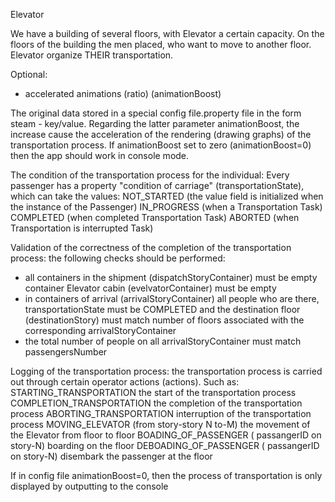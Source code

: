 Elevator

We have a building of several floors, with Elevator
a certain capacity. On the floors of the building the men placed,
who want to move to another floor. Elevator organize 
THEIR transportation.

Optional:
- accelerated animations (ratio) (animationBoost) 

The original data stored in a special config file.property file in the form
steam - key/value. 
Regarding the latter parameter animationBoost, the increase
cause the acceleration of the rendering (drawing graphs) of the transportation process. 
If animationBoost set to zero (animationBoost=0) then the app should work in console mode.

The condition of the transportation process for the individual: 
Every passenger has a property "condition of carriage" (transportationState), which can take the values:
NOT_STARTED (the value field is initialized when the instance of the Passenger)
IN_PROGRESS (when a Transportation Task) 
COMPLETED (when completed Transportation Task) 
ABORTED (when Transportation is interrupted Task)

Validation of the correctness of the completion of the transportation process: 
the following checks should be performed:
- all containers in the shipment (dispatchStoryContainer) must be empty 
container Elevator cabin (evelvatorContainer) must be empty
- in containers of arrival (arrivalStoryContainer) all people who are there, 
transportationState must be COMPLETED and the destination floor (destinationStory) must match
number of floors associated with the corresponding arrivalStoryContainer 
- the total number of people on all arrivalStoryContainer must match passengersNumber

Logging of the transportation process:
the transportation process is carried out through certain operator actions (actions). Such as:
STARTING_TRANSPORTATION the start of the transportation process 
COMPLETION_TRANSPORTATION the completion of the transportation process 
ABORTING_TRANSPORTATION interruption of the transportation process
MOVING_ELEVATOR (from story-story N to-M) the movement of the Elevator from floor to floor 
BOADING_OF_PASSENGER ( passangerID on story-N) boarding on the floor
DEBOADING_OF_PASSENGER ( passangerID on story-N) disembark the passenger at the floor

If in config file animationBoost=0, then the process of transportation is only displayed by outputting to the console